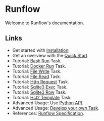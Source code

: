# Runflow

Welcome to Runflow's documentation.

## Links

* Get started with [Installation](installation.md).
* Get an overview with the [Quick Start](quickstart.md).
* Tutorial: [Bash Run](tasks/bash-run.md) Task.
* Tutorial: [Docker Run](tasks/docker-run.md) Task.
* Tutorial: [File Write](tasks/file-write.md) Task.
* Tutorial: [File Read](tasks/file-read.md) Task.
* Tutorial: [Http Request](tasks/http-request.md) Task.
* Tutorial: [Sqlite3 Exec](tasks/sqlite3-exec.md) Task.
* Tutorial: [Sqlite3 Row](tasks/sqlite3-row.md) Task.
* Tutorial: [Hcl2 Template](tasks/hcl2-template.md) Task.
* Advanced Usage: Use [Python API](python-api.md).
* Advanced Usage: [Develop your own Task](customize-task.md).
* References: [Runflow Specification](flow-spec.md).
